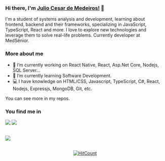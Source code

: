 ### Hi there, I'm [Julio Cesar de Medeiros!](www.linkedin.com/in/julio-cesar-de-medeiros) 👋

I'm a student of systems analysis and development, learning about frontend, backend and their frameworks, specializing in JavaScript,
TypeScript, React and more. I love to explore new technologies and
leverage them to solve real-life problems.
Currently developer at MedSênior.

### More about me

- 🚀 I’m currently working on React Native, React, Asp.Net Core, Nodejs, SQL Server...
- 🔭 I’m currently learning Software Development.
- 💻 I have knowledge on HTML/CSS, Javascript, TypeScript, C#, React, Nodejs, Expressjs, MongoDB, Git, etc.

You can see more in my repos.

### You find me in

[![](https://img.shields.io/badge/LinkedIn-JulioCesar-blue)](https://www.linkedin.com/in/julio-cesar-de-medeiros)
[![](https://img.shields.io/badge/Gmail-JulioCesar-red)](mailto:juliocesarmedeirosdev@gmail.com)

<div align="center">

</div>
<br/>

<a href="https://github.com/Julio-Lost/Xamarin.Forms.NeoControls">
  <img align="center" src="https://github-readme-stats.anuraghazra1.vercel.app/api/top-langs/?username=Julio-Lost&hide=Batchfile" />
</a>

<br />
<br />
<div align="center">

[![HitCount](http://hits.dwyl.com/Julio-Lost/Julio-Lost.svg)](http://hits.dwyl.com/Julio-Lost/Julio-Lost)

</div>
